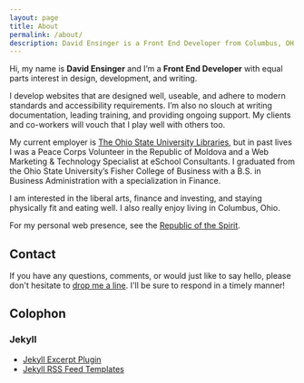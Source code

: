 ```yaml
---
layout: page
title: About
permalink: /about/
description: David Ensinger is a Front End Developer from Columbus, OH
---
```


Hi, my name is __David Ensinger__ and I’m a __Front End Developer__ with equal parts interest in design, development, and writing.

I develop websites that are designed well, useable, and adhere to modern standards and accessibility requirements. I’m also no slouch at writing documentation, leading training, and providing ongoing support. My clients and co-workers will vouch that I play well with others too.

My current employer is [The Ohio State University Libraries](http://library.osu.edu/), but in past lives I was a Peace Corps Volunteer in the Republic of Moldova and a Web Marketing & Technology Specialist at eSchool Consultants. I graduated from the Ohio State University’s Fisher College of Business with a B.S. in Business Administration with a specialization in Finance.

I am interested in the liberal arts, finance and investing, and staying physically fit and eating well. I also really enjoy living in Columbus, Ohio.

For my personal web presence, see the [Republic of the Spirit](http://www.republicofthespirit.com/).

## Contact

If you have any questions, comments, or would just like to say hello, please don't hesitate to [drop me a line](mailto:hello@davidensinger.com). I'll be sure to respond in a timely manner!

## Colophon

### Jekyll

- [Jekyll Excerpt Plugin](http://blog.darkrefraction.com/2012/jekyll-excerpt-plugin.html)
- [Jekyll RSS Feed Templates](https://github.com/snaptortoise/jekyll-rss-feeds)